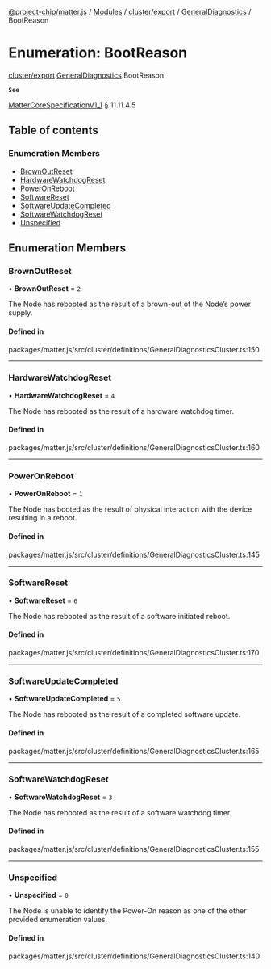 [@project-chip/matter.js](../README.md) / [Modules](../modules.md) / [cluster/export](../modules/cluster_export.md) / [GeneralDiagnostics](../modules/cluster_export.GeneralDiagnostics.md) / BootReason

# Enumeration: BootReason

[cluster/export](../modules/cluster_export.md).[GeneralDiagnostics](../modules/cluster_export.GeneralDiagnostics.md).BootReason

**`See`**

[MatterCoreSpecificationV1_1](../interfaces/spec_export.MatterCoreSpecificationV1_1.md) § 11.11.4.5

## Table of contents

### Enumeration Members

- [BrownOutReset](cluster_export.GeneralDiagnostics.BootReason.md#brownoutreset)
- [HardwareWatchdogReset](cluster_export.GeneralDiagnostics.BootReason.md#hardwarewatchdogreset)
- [PowerOnReboot](cluster_export.GeneralDiagnostics.BootReason.md#poweronreboot)
- [SoftwareReset](cluster_export.GeneralDiagnostics.BootReason.md#softwarereset)
- [SoftwareUpdateCompleted](cluster_export.GeneralDiagnostics.BootReason.md#softwareupdatecompleted)
- [SoftwareWatchdogReset](cluster_export.GeneralDiagnostics.BootReason.md#softwarewatchdogreset)
- [Unspecified](cluster_export.GeneralDiagnostics.BootReason.md#unspecified)

## Enumeration Members

### BrownOutReset

• **BrownOutReset** = ``2``

The Node has rebooted as the result of a brown-out of the Node’s power supply.

#### Defined in

packages/matter.js/src/cluster/definitions/GeneralDiagnosticsCluster.ts:150

___

### HardwareWatchdogReset

• **HardwareWatchdogReset** = ``4``

The Node has rebooted as the result of a hardware watchdog timer.

#### Defined in

packages/matter.js/src/cluster/definitions/GeneralDiagnosticsCluster.ts:160

___

### PowerOnReboot

• **PowerOnReboot** = ``1``

The Node has booted as the result of physical interaction with the device resulting in a reboot.

#### Defined in

packages/matter.js/src/cluster/definitions/GeneralDiagnosticsCluster.ts:145

___

### SoftwareReset

• **SoftwareReset** = ``6``

The Node has rebooted as the result of a software initiated reboot.

#### Defined in

packages/matter.js/src/cluster/definitions/GeneralDiagnosticsCluster.ts:170

___

### SoftwareUpdateCompleted

• **SoftwareUpdateCompleted** = ``5``

The Node has rebooted as the result of a completed software update.

#### Defined in

packages/matter.js/src/cluster/definitions/GeneralDiagnosticsCluster.ts:165

___

### SoftwareWatchdogReset

• **SoftwareWatchdogReset** = ``3``

The Node has rebooted as the result of a software watchdog timer.

#### Defined in

packages/matter.js/src/cluster/definitions/GeneralDiagnosticsCluster.ts:155

___

### Unspecified

• **Unspecified** = ``0``

The Node is unable to identify the Power-On reason as one of the other provided enumeration values.

#### Defined in

packages/matter.js/src/cluster/definitions/GeneralDiagnosticsCluster.ts:140
